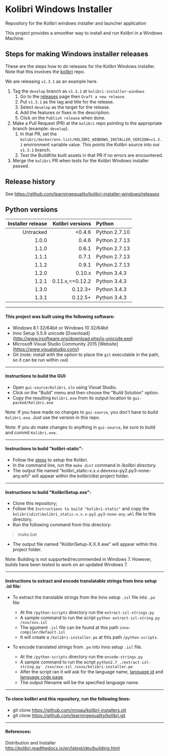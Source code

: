 # Kolibri Windows Installer

Repository for the Kolibri windows installer and launcher application

This project provides a smoother way to install and run Kolibri in a Windows Machine.

## Steps for making Windows installer releases

These are the steps how to do releases for the Kolibri Windows installer.  Note that this involves the [kolibri](https://github.com/learningequality/kolibri) repo.  

We are releasing `v1.3.1` as an example here.

1. Tag the `develop` branch as `v1.3.1` at `kolibri-installer-windows`
    1. Go to the [releases](https://github.com/learningequality/kolibri-installer-windows/releases/) page then `Draft a new release`.
    1. Put `v1.3.1` as the tag and title for the release.
    1. Select `develop` as the target for the release.
    1. Add the features or fixes in the description.
    1. Click on the `Publish release` when done.
1. Make a Pull Request (PR) at the `kolibri` repo pointing to the appropriate branch (example: `develop`).
    1. In that PR, set the `kolibri/docker/env.list/KOLIBRI_WINDOWS_INSTALLER_VERSION=v1.3.1` environment variable value.  This points the Kolibri source into our `v1.3.1` branch.
    1. Test the BuildKite built assets in that PR if no errors are encountered.
1. Merge the `kolibri` PR when tests for the Kolibri Windows installer passed.


## Release history

See https://github.com/learningequality/kolibri-installer-windows/releases

## Python versions

| Installer release | Kolibri versions | Python        |
| -----------------:| ----------------:|:--------------- |
| Untracked         | <0.4.6           | Python 2.7.10   |
| 1.0.0             | 0.4.6            | Python 2.7.13   |
| 1.1.0             | 0.6.1            | Python 2.7.13   |
| 1.1.1             | 0.7.1            | Python 2.7.13   |
| 1.1.2             | 0.9.1            | Python 2.7.13   |
| 1.2.0             | 0.10.x           | Python 3.4.3    |
| 1.2.1             | 0.11.x,<=0.12.2  | Python 3.4.3    |
| 1.3.0             | 0.12.3+          | Python 3.4.3    |
| 1.3.1             | 0.12.5+          | Python 3.4.3    |
---
#### This project was built using the following software:

* Windows 8.1 32/64bit or Windows 10 32/64bit
* Inno Setup 5.5.9 unicode [Download] (http://www.jrsoftware.org/download.php/is-unicode.exe)
* Microsoft Visual Studio Community 2015 [Website] (https://www.visualstudio.com/)
* Git (note: install with the option to place the `git` executable in the path, so it can be run within `cmd`)

---
#### Instructions to build the GUI:
* Open `gui-source/Kolibri.sln` using Visual Studio.
* Click on the "Build" menu and then choose the "Build Solution" option.
* Copy the resulting `Kolibri.exe` from its output location to `gui-packed/Kolibri.exe`

Note: If you have made no changes to `gui-source`, you don't have to build `Kolibri.exe`. Just use the version in this repo.

Note: If you *do* make changes to anything in `gui-source`, be sure to build and commit `Kolibri.exe`.

---
#### Instructions to build "kolibri-static":

* Follow the [steps](http://kolibri.readthedocs.io/en/latest/dev/getting_started.html) to setup the Kolibri.
* In the command line, run the `make dist` command in /kolibri directory.
* The output file named "kolibri_static-x.x.x.devxxxx-py2.py3-none-any.whl" will appear within the kolibri/dist project folder.

---
#### Instructions to build "KolibriSetup.exe":

* Clone this repository;
* Follow the `Instructions to build "kolibri-static"` and copy the `kolibri\dist\kolibri_static-x.x.x-py2.py3-none-any.whl`.file to this directory.
* Run the following command from this directory:
> make.bat
* The output file named "KolibriSetup-X.X.X.exe" will appear within this project folder.

Note: Building is not supported/recommended in Windows 7. However, builds have been tested to work on an updated Windows 7.

---
#### Instructions to extract and encode translatable strings from Inno setup .isl file:
* To extract the translable strings from the Inno setup `.isl` file into `.po` file:
	- At the `/python-scripts` directory run the `extract-isl-strings.py` 
	- A sample command to run the script `python extract-isl-string.py /xxx/xxx.isl`
	- The agument `.isl` file can be found at this path `inno-compiler/Default.isl`
	- It will create a `/kolibri-installer.po` at this path `/python-scripts`.

* To encode translated strings from `.po` into Inno setup `.isl` file.
	- At the `/python-scripts` directory run the `encode-strings.py`
	- A sample command to run the script `python2.7 ./extract-isl-string.py  /xxx/xxx.isl /xxxx/kolibri-installer.po`
	- After the script ran it will ask for the language name, [language id](https://msdn.microsoft.com/en-us/library/dd318693.aspx) and [language code page](https://msdn.microsoft.com/en-us/library/cc195052.aspx).
	- The output filename will be the specified language name.

---
#### To clone kolibri and this repository, run the following lines:

* git clone https://github.com/mrpau/kolibri-installers.git
* git clone https://github.com/learningequality/kolibri.git

---
#### References:

Distribution and Installer http://kolibri.readthedocs.io/en/latest/dev/building.html

